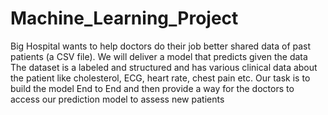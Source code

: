 # Machine_Learning_Project
Big Hospital wants to help doctors do their job better shared data of past patients (a CSV file). We will deliver a model that predicts given the data The dataset is a labeled and structured and has various clinical data about the patient like cholesterol, ECG, heart rate, chest pain etc. Our task is to build the model End to End and then provide a way for the doctors to access our prediction model to assess new patients

